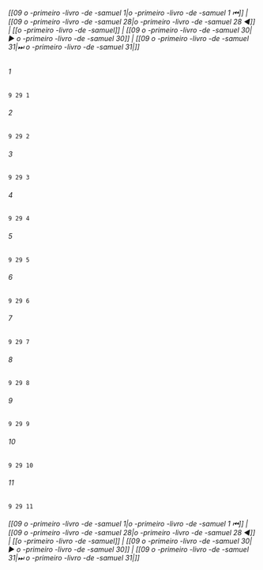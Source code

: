 
###### [[09 o -primeiro -livro -de -samuel 1|o -primeiro -livro -de -samuel 1 ⏮]] | [[09 o -primeiro -livro -de -samuel 28|o -primeiro -livro -de -samuel 28 ◀]] | [[o -primeiro -livro -de -samuel]] | [[09 o -primeiro -livro -de -samuel 30|▶ o -primeiro -livro -de -samuel 30]] | [[09 o -primeiro -livro -de -samuel 31|⏭ o -primeiro -livro -de -samuel 31|]]

###### 1
``` verse
9 29 1 
```
###### 2
``` verse
9 29 2 
```
###### 3
``` verse
9 29 3 
```
###### 4
``` verse
9 29 4 
```
###### 5
``` verse
9 29 5 
```
###### 6
``` verse
9 29 6 
```
###### 7
``` verse
9 29 7 
```
###### 8
``` verse
9 29 8 
```
###### 9
``` verse
9 29 9 
```
###### 10
``` verse
9 29 10 
```
###### 11
``` verse
9 29 11 
```

###### [[09 o -primeiro -livro -de -samuel 1|o -primeiro -livro -de -samuel 1 ⏮]] | [[09 o -primeiro -livro -de -samuel 28|o -primeiro -livro -de -samuel 28 ◀]] | [[o -primeiro -livro -de -samuel]] | [[09 o -primeiro -livro -de -samuel 30|▶ o -primeiro -livro -de -samuel 30]] | [[09 o -primeiro -livro -de -samuel 31|⏭ o -primeiro -livro -de -samuel 31|]]

